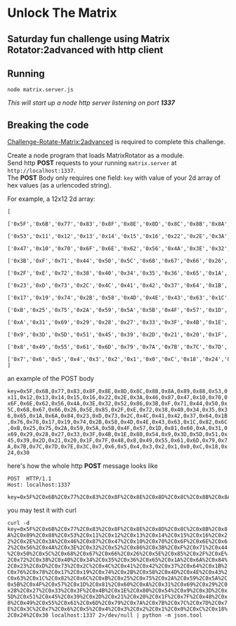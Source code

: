 # Unlock The Matrix

## Saturday fun challenge using Matrix Rotator:2advanced with http client

## Running

```
node matrix.server.js
```

_This will start up a node http server listening on port **1337**_

## Breaking the code

[Challenge-Rotate-Matrix:2advanced](https://github.com/devleague/Challenge-Rotate-Matrix/tree/2advanced) is required to complete this challenge.

Create a node program that loads MatrixRotator as a module.  
Send http **POST** requests to your running `matrix.server` at `http://localhost:1337`.  
The **POST** Body only requires one field: `key` with value of your 2d array of hex values (as a urlencoded string).

For example, a 12x12 2d array:

```
[
  ['0x5F','0x6B','0x77','0x83','0x8F','0x8E','0x8D','0x8C','0x8B','0x8A','0x89','0x88'],
  ['0x53','0x11','0x12','0x13','0x14','0x15','0x16','0x22','0x2E','0x3A','0x46','0x87'],
  ['0x47','0x10','0x70','0x6F','0x6E','0x62','0x56','0x4A','0x3E','0x32','0x52','0x86'],
  ['0x3B','0xF','0x71','0x44','0x50','0x5C','0x68','0x67','0x66','0x26','0x5E','0x85'],
  ['0x2F','0xE','0x72','0x38','0x40','0x34','0x35','0x36','0x65','0x1A','0x6A','0x84'],
  ['0x23','0xD','0x73','0x2C','0x4C','0x41','0x42','0x37','0x64','0x1B','0x76','0x78'],
  ['0x17','0x19','0x74','0x2B','0x58','0x4D','0x4E','0x43','0x63','0x1C','0x82','0x6C'],
  ['0xB','0x25','0x75','0x2A','0x59','0x5A','0x5B','0x4F','0x57','0x1D','0x81','0x60'],
  ['0xA','0x31','0x69','0x29','0x28','0x27','0x33','0x3F','0x4B','0x1E','0x80','0x54'],
  ['0x9','0x3D','0x5D','0x51','0x45','0x39','0x2D','0x21','0x20','0x1F','0x7F','0x48'],
  ['0x8','0x49','0x55','0x61','0x6D','0x79','0x7A','0x7B','0x7C','0x7D','0x7E','0x3C'],
  ['0x7','0x6','0x5','0x4','0x3','0x2','0x1','0x0','0xC','0x18','0x24','0x30']
]
```

an example of the POST body

`key=0x5F,0x6B,0x77,0x83,0x8F,0x8E,0x8D,0x8C,0x8B,0x8A,0x89,0x88,0x53,0x11,0x12,0x13,0x14,0x15,0x16,0x22,0x2E,0x3A,0x46,0x87,0x47,0x10,0x70,0x6F,0x6E,0x62,0x56,0x4A,0x3E,0x32,0x52,0x86,0x3B,0xF,0x71,0x44,0x50,0x5C,0x68,0x67,0x66,0x26,0x5E,0x85,0x2F,0xE,0x72,0x38,0x40,0x34,0x35,0x36,0x65,0x1A,0x6A,0x84,0x23,0xD,0x73,0x2C,0x4C,0x41,0x42,0x37,0x64,0x1B,0x76,0x78,0x17,0x19,0x74,0x2B,0x58,0x4D,0x4E,0x43,0x63,0x1C,0x82,0x6C,0xB,0x25,0x75,0x2A,0x59,0x5A,0x5B,0x4F,0x57,0x1D,0x81,0x60,0xA,0x31,0x69,0x29,0x28,0x27,0x33,0x3F,0x4B,0x1E,0x80,0x54,0x9,0x3D,0x5D,0x51,0x45,0x39,0x2D,0x21,0x20,0x1F,0x7F,0x48,0x8,0x49,0x55,0x61,0x6D,0x79,0x7A,0x7B,0x7C,0x7D,0x7E,0x3C,0x7,0x6,0x5,0x4,0x3,0x2,0x1,0x0,0xC,0x18,0x24,0x30`

here's how the whole http **POST** message looks like
```
POST  HTTP/1.1
Host: localhost:1337

key=0x5F%2C0x6B%2C0x77%2C0x83%2C0x8F%2C0x8E%2C0x8D%2C0x8C%2C0x8B%2C0x8A%2C0x89%2C0x88%2C0x53%2C0x11%2C0x12%2C0x13%2C0x14%2C0x15%2C0x16%2C0x22%2C0x2E%2C0x3A%2C0x46%2C0x87%2C0x47%2C0x10%2C0x70%2C0x6F%2C0x6E%2C0x62%2C0x56%2C0x4A%2C0x3E%2C0x32%2C0x52%2C0x86%2C0x3B%2C0xF%2C0x71%2C0x44%2C0x50%2C0x5C%2C0x68%2C0x67%2C0x66%2C0x26%2C0x5E%2C0x85%2C0x2F%2C0xE%2C0x72%2C0x38%2C0x40%2C0x34%2C0x35%2C0x36%2C0x65%2C0x1A%2C0x6A%2C0x84%2C0x23%2C0xD%2C0x73%2C0x2C%2C0x4C%2C0x41%2C0x42%2C0x37%2C0x64%2C0x1B%2C0x76%2C0x78%2C0x17%2C0x19%2C0x74%2C0x2B%2C0x58%2C0x4D%2C0x4E%2C0x43%2C0x63%2C0x1C%2C0x82%2C0x6C%2C0xB%2C0x25%2C0x75%2C0x2A%2C0x59%2C0x5A%2C0x5B%2C0x4F%2C0x57%2C0x1D%2C0x81%2C0x60%2C0xA%2C0x31%2C0x69%2C0x29%2C0x28%2C0x27%2C0x33%2C0x3F%2C0x4B%2C0x1E%2C0x80%2C0x54%2C0x9%2C0x3D%2C0x5D%2C0x51%2C0x45%2C0x39%2C0x2D%2C0x21%2C0x20%2C0x1F%2C0x7F%2C0x48%2C0x8%2C0x49%2C0x55%2C0x61%2C0x6D%2C0x79%2C0x7A%2C0x7B%2C0x7C%2C0x7D%2C0x7E%2C0x3C%2C0x7%2C0x6%2C0x5%2C0x4%2C0x3%2C0x2%2C0x1%2C0x0%2C0xC%2C0x18%2C0x24%2C0x30
```

you may test it with curl  

`curl -d key=0x5F%2C0x6B%2C0x77%2C0x83%2C0x8F%2C0x8E%2C0x8D%2C0x8C%2C0x8B%2C0x8A%2C0x89%2C0x88%2C0x53%2C0x11%2C0x12%2C0x13%2C0x14%2C0x15%2C0x16%2C0x22%2C0x2E%2C0x3A%2C0x46%2C0x87%2C0x47%2C0x10%2C0x70%2C0x6F%2C0x6E%2C0x62%2C0x56%2C0x4A%2C0x3E%2C0x32%2C0x52%2C0x86%2C0x3B%2C0xF%2C0x71%2C0x44%2C0x50%2C0x5C%2C0x68%2C0x67%2C0x66%2C0x26%2C0x5E%2C0x85%2C0x2F%2C0xE%2C0x72%2C0x38%2C0x40%2C0x34%2C0x35%2C0x36%2C0x65%2C0x1A%2C0x6A%2C0x84%2C0x23%2C0xD%2C0x73%2C0x2C%2C0x4C%2C0x41%2C0x42%2C0x37%2C0x64%2C0x1B%2C0x76%2C0x78%2C0x17%2C0x19%2C0x74%2C0x2B%2C0x58%2C0x4D%2C0x4E%2C0x43%2C0x63%2C0x1C%2C0x82%2C0x6C%2C0xB%2C0x25%2C0x75%2C0x2A%2C0x59%2C0x5A%2C0x5B%2C0x4F%2C0x57%2C0x1D%2C0x81%2C0x60%2C0xA%2C0x31%2C0x69%2C0x29%2C0x28%2C0x27%2C0x33%2C0x3F%2C0x4B%2C0x1E%2C0x80%2C0x54%2C0x9%2C0x3D%2C0x5D%2C0x51%2C0x45%2C0x39%2C0x2D%2C0x21%2C0x20%2C0x1F%2C0x7F%2C0x48%2C0x8%2C0x49%2C0x55%2C0x61%2C0x6D%2C0x79%2C0x7A%2C0x7B%2C0x7C%2C0x7D%2C0x7E%2C0x3C%2C0x7%2C0x6%2C0x5%2C0x4%2C0x3%2C0x2%2C0x1%2C0x0%2C0xC%2C0x18%2C0x24%2C0x30 localhost:1337 2>/dev/null | python -m json.tool`
